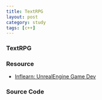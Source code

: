 ```yaml
---
title: TextRPG
layout: post
category: study
tags: [c++]
---
```


### TextRPG

### Resource
- [Inflearn: UnrealEngine Game Dev](https://www.inflearn.com/course/%EC%96%B8%EB%A6%AC%EC%96%BC-3d-mmorpg-1)

### Source Code
